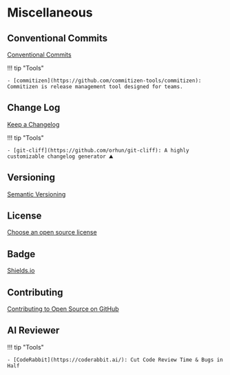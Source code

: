 # Miscellaneous

## Conventional Commits
[Conventional Commits](https://www.conventionalcommits.org/en/v1.0.0/)

!!! tip "Tools"

    - [commitizen](https://github.com/commitizen-tools/commitizen): Commitizen is release management tool designed for teams.

## Change Log
[Keep a Changelog](https://keepachangelog.com/en/1.1.0/)

!!! tip "Tools"

    - [git-cliff](https://github.com/orhun/git-cliff): A highly customizable changelog generator ⛰️


## Versioning
[Semantic Versioning](https://semver.org/)


## License
[Choose an open source license](https://choosealicense.com/)

## Badge
[Shields.io](https://shields.io/)

## Contributing
[Contributing to Open Source on GitHub](https://guides.github.com/activities/contributing-to-open-source/)

## AI Reviewer

!!! tip "Tools"

    - [CodeRabbit](https://coderabbit.ai/): Cut Code Review Time & Bugs in Half
